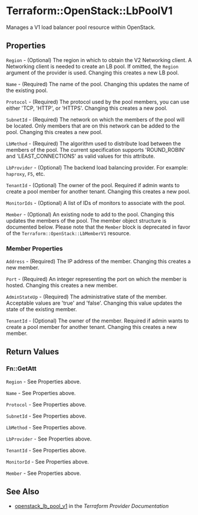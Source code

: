 # Terraform::OpenStack::LbPoolV1

Manages a V1 load balancer pool resource within OpenStack.

## Properties

`Region` - (Optional) The region in which to obtain the V2 Networking client.
A Networking client is needed to create an LB pool. If omitted, the
`Region` argument of the provider is used. Changing this creates a new
LB pool.

`Name` - (Required) The name of the pool. Changing this updates the name of
the existing pool.

`Protocol` - (Required)  The protocol used by the pool members, you can use
either 'TCP, 'HTTP', or 'HTTPS'. Changing this creates a new pool.

`SubnetId` - (Required) The network on which the members of the pool will be
located. Only members that are on this network can be added to the pool.
Changing this creates a new pool.

`LbMethod` - (Required) The algorithm used to distribute load between the
members of the pool. The current specification supports 'ROUND_ROBIN' and
'LEAST_CONNECTIONS' as valid values for this attribute.

`LbProvider` - (Optional) The backend load balancing provider. For example:
`haproxy`, `F5`, etc.

`TenantId` - (Optional) The owner of the pool. Required if admin wants to
create a pool member for another tenant. Changing this creates a new pool.

`MonitorIds` - (Optional) A list of IDs of monitors to associate with the
pool.

`Member` - (Optional) An existing node to add to the pool. Changing this
updates the members of the pool. The member object structure is documented
below. Please note that the `Member` block is deprecated in favor of the
`Terraform::OpenStack::LbMemberV1` resource.

### Member Properties

`Address` - (Required) The IP address of the member. Changing this creates a
new member.

`Port` - (Required) An integer representing the port on which the member is
hosted. Changing this creates a new member.

`AdminStateUp` - (Required) The administrative state of the member.
Acceptable values are 'true' and 'false'. Changing this value updates the
state of the existing member.

`TenantId` - (Optional) The owner of the member. Required if admin wants to
create a pool member for another tenant. Changing this creates a new member.


## Return Values

### Fn::GetAtt

`Region` - See Properties above.

`Name` - See Properties above.

`Protocol` - See Properties above.

`SubnetId` - See Properties above.

`LbMethod` - See Properties above.

`LbProvider` - See Properties above.

`TenantId` - See Properties above.

`MonitorId` - See Properties above.

`Member` - See Properties above.

## See Also

* [openstack_lb_pool_v1](https://www.terraform.io/docs/providers/openstack/r/lb_pool_v1.html) in the _Terraform Provider Documentation_